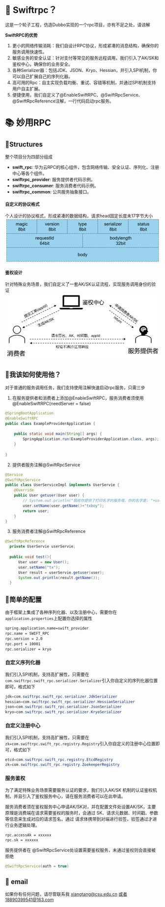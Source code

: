 # 🌈 Swiftrpc？
这是一个轮子工程，仿造Dubbo实现的一个rpc项目，亦有不足之处，请谅解

**SwiftRPC的优势**
1. 更小的网络传输消耗：我们自设计RPC协议，形成紧凑的消息结构，确保你的服务调用快速性。
2. 敏感业务的安全认证：针对支付等常见的服务远程调用，我们引入了AK/SK和鉴权中心，确保你的业务安全。
3. 各种Serializer器：包括JDK、JSON、Kryo、Hessian，并引入SPI机制，你可以自己扩展自己的序列化器。
4. 高可用的Rpc：自主实现负载均衡、重试、容错等机制，并通过SPI机制支持用户自主扩展。
5. 便捷使用，我们自定义了@EnableSwiftRPC、@SwiftRpcService、@SwiftRpcReference注解，一行代码启动rpc服务。
# 📚 妙用RPC
## 📕Structures
整个项目分为四部分组成
- **swift_rpc**: 华为云RPC的核心组件，包含网络传输、安全认证、序列化、注册中心等各个组件。
- **swiftrpc_provider**: 服务提供者代码示例。
- **swiftrpc_consumer**: 服务消费者代码示例。
- **swiftrpc_common**: 公共服务抽象接口。

#### 自定义的协议格式
个人设计的协议格式，形成紧凑的数据结构，请求head固定长度未17字节大小
![picture](protocol_design.png)

#### 鉴权设计
针对特殊业务场景，我们自定义了一套AK/SK认证流程，实现服务调用身份的验证
![](auth_design.png)

## 🚀我该如何使用他？
对于普通的服务调用任务，我们支持使用注解快速启动rpc服务，只需三步
1. 在服务提供者和消费者上添加@EnableSwiftRPC，服务消费者须使用@EnableSwiftRPC(needServer = false)
```java
@SpringBootApplication
@EnableSwiftRPC
public class ExampleProviderApplication {

    public static void main(String[] args) {
        SpringApplication.run(ExampleProviderApplication.class, args);
    }

}
```
2. 提供者服务注解@SwiftRpcService
```java
@Service
@SwiftRpcService
public class UserServiceImpl implements UserServie {
    @Override
    public User getuser(User user) {
        // System.out.println("我给你提供了打印名字的服务哦，你的名字是: "+user.toString());
        user.setName(user.getName()+"txboy");
        return user;
    }
}
```
3. 服务消费者注解@SwiftRpcReference
```java
@SwiftRpcReference
  private UserServie userServie;

  public void test(){
      User user = new User();
      user.setName("tx");
      User result = userServie.getuser(user);
      System.out.println(result.getName());
  }
```
## 🔬简单的配置
由于框架上集成了各种序列化器、以及注册中心，需要你在`application.properties`上配置你选择的属性
```xml
spring.application.name=swift_provider
rpc.name = SWIFT_RPC
rpc.version = 2.0
rpc.port = 10001
rpc.serializer = kryo
```
### 自定义序列化器

我们引入SPI机制，支持高扩展性，只需要在`com.swiftrpc.swift_rpc.serializer.Serializer`引入你自定义的序列化器位置即可，格式如下
```java
jdk=com.swiftrpc.swift_rpc.serializer.JdkSerializer
hessian=com.swiftrpc.swift_rpc.serializer.HessianSerializer
json=com.swiftrpc.swift_rpc.serializer.JsonSerializer
kryo=com.swiftrpc.swift_rpc.serializer.KryoSerializer
```

### 自定义注册中心
我们引入SPI机制，支持高扩展性，只需要在`zk=com.swiftrpc.swift_rpc.registry.Registry`引入你自定义的注册中心位置即可，格式如下
```java
etcd=com.swiftrpc.swift_rpc.registry.EtcdRegistry
zk=com.swiftrpc.swift_rpc.registry.ZookeeperRegistry
```
### 服务鉴权
为了满足特殊业务场景需要服务认证的要求，我们引入AK/SK 机制的认证鉴权机制，并且引入了鉴权服务中心，请在服务消费者可以在此申请。

服务消费者须在鉴权服务中心申请AK/SK对，并在配置文件处设置AK/SK，主要原理是消费端在请求需要鉴权的服务时，会通过 SK、请求元数据、时间戳、参数等信息来生成对应的请求签名，通过 请求体携带到对端进行验签，验签通过才进行业务逻辑处理。
```xml
rpc.accessAk = xxxxxx
rpc.sk = xxxxxx
```
服务提供者在 @SwiftRpcService处设置需要鉴权服务，未通过鉴权则会直接被拒绝
```java
@SwiftRpcService(auth = true)
```
## 🤗 email
如果你有任何问题，请尽管联系我 xiangtang@csu.edu.cn 或者18890399541@163.com
